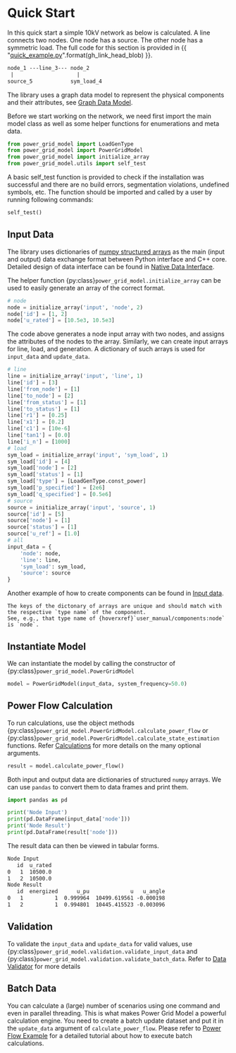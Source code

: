 <!--
SPDX-FileCopyrightText: Contributors to the Power Grid Model project <powergridmodel@lfenergy.org>

SPDX-License-Identifier: MPL-2.0
-->

# Quick Start

In this quick start a simple 10kV network as below is calculated.
A line connects two nodes. One node has a source. The other node has a symmetric load.
The full code for this section is provided in {{ "[quick_example.py]({}/scripts/quick_example.py)".format(gh_link_head_blob) }}.

```txt
node_1 ---line_3--- node_2
 |                    |
source_5            sym_load_4
```

The library uses a graph data model to represent the physical components and their attributes,
see [Graph Data Model](user_manual/data-model).

Before we start working on the network, we need first import the main model class
as well as some helper functions for enumerations and meta data.

```python
from power_grid_model import LoadGenType
from power_grid_model import PowerGridModel
from power_grid_model import initialize_array
from power_grid_model.utils import self_test
```

A basic self_test function is provided to check if the installation was successful
and there are no build errors, segmentation violations, undefined symbols, etc.
The function should be imported and called by a user by running following commands:

```python
self_test()
```

## Input Data

The library uses dictionaries of
[numpy structured arrays](https://numpy.org/doc/stable/user/basics.rec.html)
as the main (input and output) data exchange format between Python interface and C++ core.
Detailed design of data interface can be found in [Native Data Interface](advanced_documentation/native-data-interface).

The helper function {py:class}`power_grid_model.initialize_array` can be used to
easily generate an array of the correct format.

```python
# node
node = initialize_array('input', 'node', 2)
node['id'] = [1, 2]
node['u_rated'] = [10.5e3, 10.5e3]
```

The code above generates a node input array with two nodes,
and assigns the attributes of the nodes to the array.
Similarly, we can create input arrays for line, load, and generation.
A dictionary of such arrays is used for `input_data` and `update_data`.

```python
# line
line = initialize_array('input', 'line', 1)
line['id'] = [3]
line['from_node'] = [1]
line['to_node'] = [2]
line['from_status'] = [1]
line['to_status'] = [1]
line['r1'] = [0.25]
line['x1'] = [0.2]
line['c1'] = [10e-6]
line['tan1'] = [0.0]
line['i_n'] = [1000]
# load
sym_load = initialize_array('input', 'sym_load', 1)
sym_load['id'] = [4]
sym_load['node'] = [2]
sym_load['status'] = [1]
sym_load['type'] = [LoadGenType.const_power]
sym_load['p_specified'] = [2e6]
sym_load['q_specified'] = [0.5e6]
# source
source = initialize_array('input', 'source', 1)
source['id'] = [5]
source['node'] = [1]
source['status'] = [1]
source['u_ref'] = [1.0]
# all
input_data = {
    'node': node,
    'line': line,
    'sym_load': sym_load,
    'source': source
}
```

Another example of how to create components can be found in [Input data](examples/Power%20Flow%20Example.ipynb#input-dataset).

```{note}
The keys of the dictonary of arrays are unique and should match with the respective `type name` of the component. 
See, e.g., that type name of {hoverxref}`user_manual/components:node` is `node`.
```

## Instantiate Model

We can instantiate the model by calling the constructor of {py:class}`power_grid_model.PowerGridModel`

```python
model = PowerGridModel(input_data, system_frequency=50.0)
```

## Power Flow Calculation

To run calculations, use the object methods {py:class}`power_grid_model.PowerGridModel.calculate_power_flow`
or {py:class}`power_grid_model.PowerGridModel.calculate_state_estimation` functions.
Refer [Calculations](user_manual/calculations) for more details on the many optional arguments.

```python
result = model.calculate_power_flow()
```

Both input and output data are dictionaries of structured `numpy` arrays.
We can use `pandas` to convert them to data frames and print them.

```python
import pandas as pd

print('Node Input')
print(pd.DataFrame(input_data['node']))
print('Node Result')
print(pd.DataFrame(result['node']))
```

The result data can then be viewed in tabular forms.

```txt
Node Input
   id  u_rated
0   1  10500.0
1   2  10500.0
Node Result
   id  energized      u_pu             u   u_angle
0   1          1  0.999964  10499.619561 -0.000198
1   2          1  0.994801  10445.415523 -0.003096
```

## Validation

To validate the `input_data` and `update_data` for valid values, use {py:class}`power_grid_model.validation.validate_input_data` and {py:class}`power_grid_model.validation.validate_batch_data`. Refer to [Data Validator](user_manual/data-validator) for more details

## Batch Data

You can calculate a (large) number of scenarios using one command and even in parallel threading.
This is what makes Power Grid Model a powerful calculation engine.
You need to create a batch update dataset and put it in the `update_data` argument of `calculate_power_flow`.
Please refer to [Power Flow Example](examples/Power%20Flow%20Example.ipynb) for a detailed tutorial about how to execute batch calculations.
